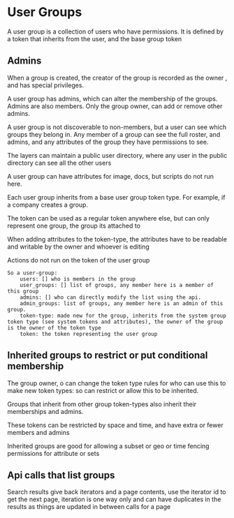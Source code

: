 # User Groups

A user group is a collection of users who have permissions. It is defined by a token that inherits from the user, and the base group token

## Admins

When a group is created, the creator of the group is recorded as the owner , and has special privileges.

A user group has admins, which can alter the membership of the groups. Admins are also members.
Only the group owner,  can add or remove other admins.


A user group is not discoverable to non-members, but a user can see which groups they belong in.
Any member of a group can see the full roster, and admins, and any attributes of the group they have permissions to see.

The layers can maintain a public user directory, where any user in the public directory can see all the other users

A user group can have attributes for image, docs, but scripts do not run here.

Each user group inherits from a base user group token type. For example, if a company creates a group.

The token can be used as a regular token anywhere else, but can only represent one group, the group its attached to

When adding attributes to the token-type, the attributes have to be readable and writable by the owner and whoever is editing

Actions do not run on the token of the user group

    So a user-group:
        users: [] who is members in the group
        user_groups: [] list of groups, any member here is a member of this group 
        admins: [] who can directly modify the list using the api. 
        admin_groups: list of groups, any member here is an admin of this group. 
        token-type: made new for the group, inherits from the system group token type (see system tokens and attributes), the owner of the group is the owner of the token type
        token: the token representing the user group


## Inherited groups to restrict or put conditional membership

The group owner, o can change the token type rules for who can use this to make new token types: so can restrict or allow this to be inherited.

Groups that inherit from other group token-types also inherit their memberships and admins.

These tokens can be restricted by space and time, and have extra or fewer members and admins

Inherited groups are good for allowing a subset or geo or time fencing permissions for attribute or sets


## Api calls that list groups

Search results give back iterators and a page contents, use the iterator id to get the next page,
iteration is one way only and can have duplicates in the results as things are updated in between calls for a page
